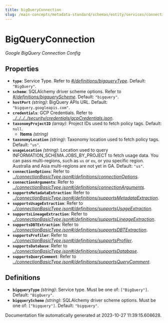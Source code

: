```yaml
---
title: bigQueryConnection
slug: /main-concepts/metadata-standard/schemas/entity/services/connections/database/bigqueryconnection
---
```


# BigQueryConnection

*Google BigQuery Connection Config*

## Properties

- **`type`**: Service Type. Refer to *[#/definitions/bigqueryType](#definitions/bigqueryType)*. Default: `"BigQuery"`.
- **`scheme`**: SQLAlchemy driver scheme options. Refer to *[#/definitions/bigqueryScheme](#definitions/bigqueryScheme)*. Default: `"bigquery"`.
- **`hostPort`** *(string)*: BigQuery APIs URL. Default: `"bigquery.googleapis.com"`.
- **`credentials`**: GCP Credentials. Refer to *[../../../../security/credentials/gcpCredentials.json](#/../../../security/credentials/gcpCredentials.json)*.
- **`taxonomyProjectID`** *(array)*: Project IDs used to fetch policy tags. Default: `null`.
  - **Items** *(string)*
- **`taxonomyLocation`** *(string)*: Taxonomy location used to fetch policy tags. Default: `"us"`.
- **`usageLocation`** *(string)*: Location used to query INFORMATION_SCHEMA.JOBS_BY_PROJECT to fetch usage data. You can pass multi-regions, such as `us` or `eu`, or you specific region. Australia and Asia multi-regions are not yet in GA. Default: `"us"`.
- **`connectionOptions`**: Refer to *[../connectionBasicType.json#/definitions/connectionOptions](#/connectionBasicType.json#/definitions/connectionOptions)*.
- **`connectionArguments`**: Refer to *[../connectionBasicType.json#/definitions/connectionArguments](#/connectionBasicType.json#/definitions/connectionArguments)*.
- **`supportsMetadataExtraction`**: Refer to *[../connectionBasicType.json#/definitions/supportsMetadataExtraction](#/connectionBasicType.json#/definitions/supportsMetadataExtraction)*.
- **`supportsUsageExtraction`**: Refer to *[../connectionBasicType.json#/definitions/supportsUsageExtraction](#/connectionBasicType.json#/definitions/supportsUsageExtraction)*.
- **`supportsLineageExtraction`**: Refer to *[../connectionBasicType.json#/definitions/supportsLineageExtraction](#/connectionBasicType.json#/definitions/supportsLineageExtraction)*.
- **`supportsDBTExtraction`**: Refer to *[../connectionBasicType.json#/definitions/supportsDBTExtraction](#/connectionBasicType.json#/definitions/supportsDBTExtraction)*.
- **`supportsProfiler`**: Refer to *[../connectionBasicType.json#/definitions/supportsProfiler](#/connectionBasicType.json#/definitions/supportsProfiler)*.
- **`supportsDatabase`**: Refer to *[../connectionBasicType.json#/definitions/supportsDatabase](#/connectionBasicType.json#/definitions/supportsDatabase)*.
- **`supportsQueryComment`**: Refer to *[../connectionBasicType.json#/definitions/supportsQueryComment](#/connectionBasicType.json#/definitions/supportsQueryComment)*.
## Definitions

- <a id="definitions/bigqueryType"></a>**`bigqueryType`** *(string)*: Service type. Must be one of: `["BigQuery"]`. Default: `"BigQuery"`.
- <a id="definitions/bigqueryScheme"></a>**`bigqueryScheme`** *(string)*: SQLAlchemy driver scheme options. Must be one of: `["bigquery"]`. Default: `"bigquery"`.


Documentation file automatically generated at 2023-10-27 11:39:15.608628.
